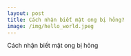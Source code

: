```yaml
---
layout: post
title: Cách nhận biết mật ong bị hỏng?
image: /img/hello_world.jpeg
---
```


Cách nhận biết mật ong bị hỏng
